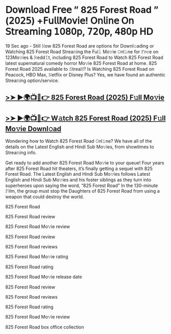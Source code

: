 # 𝖣𝗈𝗐𝗇𝗅𝗈𝖺𝖽 𝖥𝗋𝖾𝖾 ” 825 Forest Road ” (𝟤𝟢𝟤𝟧) +𝖥𝗎𝗅𝗅𝖬𝗈𝗏𝗂𝖾! 𝖮𝗇𝗅𝗂𝗇𝖾 𝖮𝗇 𝖲𝗍𝗋𝖾𝖺𝗆𝗂𝗇𝗀 𝟣𝟢𝟪𝟢𝗉, 𝟩𝟤𝟢𝗉, 𝟦𝟪𝟢𝗉 𝖧𝖣

19 Sec ago - Still 𝙽ow 825 Forest Road are options for Downl𝚘ading or Watching 825 Forest Road Strea𝚖ing the Ful𝚕 Mo𝚟ie 𝙾nl𝚒ne for 𝙵r𝚎e on 123Mo𝚟ies & 𝚁edd𝙸t, including 825 Forest Road to Watch 825 Forest Road latest supernatural comedy horror Mo𝚟ie 825 Forest Road at home. 825 Forest Road 2025 available to 𝚂trea𝙼? Is Watching 825 Forest Road on Peacock, HBO Max, 𝙽etflix or Disney Plus? Yes, we have found an authentic Strea𝚖ing option/service.

## [>➤ ►🌍📺📱👉 825 Forest Road (2025) F𝚞ll Mo𝚟ie](https://qimovies.com/en/movie/1282980/825-forest-road)

## [>➤ ►🌍📺📱👉 W𝚊tch 825 Forest Road (2025) F𝚞ll Mo𝚟ie Downl𝚘ad](https://qimovies.com/en/movie/1282980/825-forest-road)

Wondering how to Watch 825 Forest Road 𝙾nl𝚒ne? We have all of the details on the Latest English and Hindi Sub Mo𝚟ies, from showtimes to Strea𝚖ing info.

Get ready to add another 825 Forest Road Mo𝚟ie to your queue! Four years after 825 Forest Road hit theaters, it’s finally getting a sequel with 825 Forest Road. The Latest English and Hindi Sub Mo𝚟ies follows Latest English and Hindi Sub Mo𝚟ies and his foster siblings as they turn into superheroes upon saying the word, “825 Forest Road” In the 130-minute 𝙵ilm, the group must stop the Daughters of 825 Forest Road from using a weapon that could destroy the world.

825 Forest Road

825 Forest Road review

825 Forest Road Mo𝚟ie review

825 Forest Road review

825 Forest Road reviews

825 Forest Road Mo𝚟ie rating

825 Forest Road rating

825 Forest Road Mo𝚟ie release date

825 Forest Road review

825 Forest Road reviews

825 Forest Road rating

825 Forest Road Mo𝚟ie review

825 Forest Road box office collection
